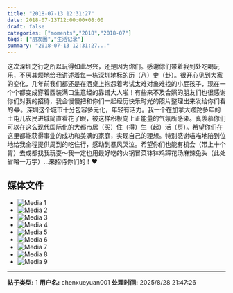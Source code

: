 ```yaml
---
title: "2018-07-13 12:31:27"
date: 2018-07-13T12:00:00+08:00
draft: false
categories: ["moments","2018","2018-07"]
tags: ["朋友圈","生活记录"]
summary: "2018-07-13 12:31:27..."
---
```


这次深圳之行之所以玩得如此尽兴，还是因为你们。感谢你们带着我到处吃喝玩乐，不厌其烦地给我讲述着每一栋深圳地标的历（八）史（卦）。很开心见到大家的变化，几年前我们都还是在酒桌上抱怨着考试太难对象难找的小屁孩子，现在一个个都变成穿着西装满口生意经的靠谱大人啦！有些来不及合照的朋友们也很感谢你们对我的招待，我会慢慢把和你们一起经历快乐时光的照片整理出来发给你们看的😂。深圳这个城市十分包容多元化，年轻有活力。我一个在加拿大蹉跎多年的土屯儿农民进城简直看花了眼，被这样积极向上正能量的气氛所感染。真羡慕你们可以在这么现代国际化的大都市居（买）住（得）生（起）活（房）。希望你们在这里都能获得事业的成功和美满的家庭，实现自己的理想。特别感谢喵喵地陪到位地给我全程提供周到的吃住行，感动到暴风哭泣。希望你们也能有机会（带上十个胃）去成都找我玩耍～我一定也用最好吃的火锅冒菜钵钵鸡蹄花汤麻辣兔头（此处省略一万字）…来招待你们的！❤️

## 媒体文件

- ![Media 1](/Moments/photos/2018-07-13/201807131231270.jpg)
- ![Media 2](/Moments/photos/2018-07-13/201807131231271.jpg)
- ![Media 3](/Moments/photos/2018-07-13/201807131231272.jpg)
- ![Media 4](/Moments/photos/2018-07-13/201807131231273.jpg)
- ![Media 5](/Moments/photos/2018-07-13/201807131231274.jpg)
- ![Media 6](/Moments/photos/2018-07-13/201807131231275.jpg)
- ![Media 7](/Moments/photos/2018-07-13/201807131231276.jpg)
- ![Media 8](/Moments/photos/2018-07-13/201807131231277.jpg)
- ![Media 9](/Moments/photos/2018-07-13/201807131231278.jpg)

---

**帖子类型:** 1
**用户名:** chenxueyuan001
**处理时间:** 2025/8/28 21:47:26